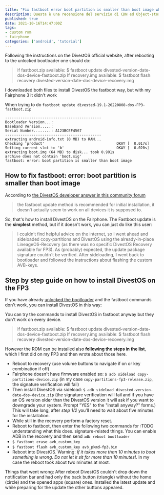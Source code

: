 ```yaml
---
title: "Fix fastboot error boot partition is smaller than boot image when installing DivestOS on Fairphone"
description: Questa è una recensione del servizio di CDN ed Object-storage Exoscale. 
published: true
date: 2021-10-16T14:47:00Z
tags:
- custom rom
- fairphone
categories: ['android', 'tutorial']
---
```


Following the instructions on the DivestOS official website, after rebooting to the unlocked bootloader one should do:

> If fastboot.zip available: $ fastboot update divested-version-date-dos-device-fastboot.zip
> If recovery.img available: $ fastboot flash recovery divested-version-date-dos-device-recovery.img

I downloaded both files to install DivestOS the fastboot way, but with my Fairphone 3 it didn't work

When trying to do `fastboot update divested-19.1-20220808-dos-FP3-fastboot.zip` 
```shell
--------------------------------------------
Bootloader Version...: 
Baseband Version.....: 
Serial Number........: A123BCEF4567
--------------------------------------------
extracting android-info.txt (0 MB) to RAM...
Checking 'product'                                 OKAY [  0.017s]
Setting current slot to 'b'                        OKAY [  0.020s]
extracting boot.img (64 MB) to disk... took 0.901s
archive does not contain 'boot.sig'
fastboot: error: boot partition is smaller than boot image
```
## How to fix fastboot: error: boot partition is smaller than boot image

According to [the DivestOS developer answer in this community forum](https://forum.f-droid.org/t/divestos-long-term-device-support-with-enhanced-privacy-and-security/10105/759) 

> the fastboot update method is recommended for initial installation, it doesn’t actually seem to work on all devices it is supposed to.

So, that's how to install DivestOS on the Fairphone. The Fastboot update is the **simplest** method, but if it doesn't work, you can just do like this user:

> I couldn’t find helpful advice on the internet, so I went ahead and sideloaded copy-partitions and DivestOS using the already-in-place LineageOS-Recovery (as there was no specific DivestOS Recovery available for FP3). As (probably) expected, the update package signature couldn`t be verified.
> After sideloading, I went back to bootloader and followed the instructions about flashing the custom AVB-keys.

## Step by step guide on how to install DivestOS on the FP3

If you have already [unlocked the bootloader](https://support.fairphone.com/hc/en-us/articles/360048646311-FP3-Manage-the-bootloader) and the fastboot commands don't work, you can install DivestOS in this way:

You can try the commands to install DivestOS in fastboot anyway but they don't work on every device. 

> If fastboot.zip available: $ fastboot update divested-version-date-dos-device-fastboot.zip
> If recovery.img available: $ fastboot flash recovery divested-version-date-dos-device-recovery.img

However the ROM can be installed also **following the steps in the list**, which I first did on my FP3 and then wrote about those here.

* Reboot to recovery (use volume buttons to navigate if on or key combination if off)
* Fairphone doesn't have firmware enabled so: `$ adb sideload copy-partitions-device.zip` (in my case `copy-partitions-fp3-release.zip`, the signature verification will fail)
* Then install DivestOS via sideload:  `$ adb sideload divested-version-date-dos-device.zip` (the signature verification will fail and if you have an OS version older than the DivestOS version it will ask if you want to downgrade your system. Prompt "YES" to the "install anyway?" forms.) This will take long, after _step 1/2_ you'll need to wait about five minutes for the installation.
* While still in the recovery perform a factory reset.
* Reboot to fastboot, then enter the following two commands for :TODO understanding what this does. signature-related things. You can enable ADB in the recovery and then send `adb reboot bootloader` 
* `$ fastboot erase avb_custom_key`
* `$ fastboot flash avb_custom_key avb_pkmd-fp3.bin`
* Reboot into DivestOS. Warning: _If it takes more than 10 minutes to boot something is wrong. Do not let it sit for more than 10 minutes!_. In my case the reboot took about two minutes at most.

Things that went wrong: After reboot DivestOS couldn't drop down the notification bar and had only the back button (triangle) without the home (circle) and the opened apps (square) ones. Installed the latest update and while preparing for the update the other buttons appeared.
